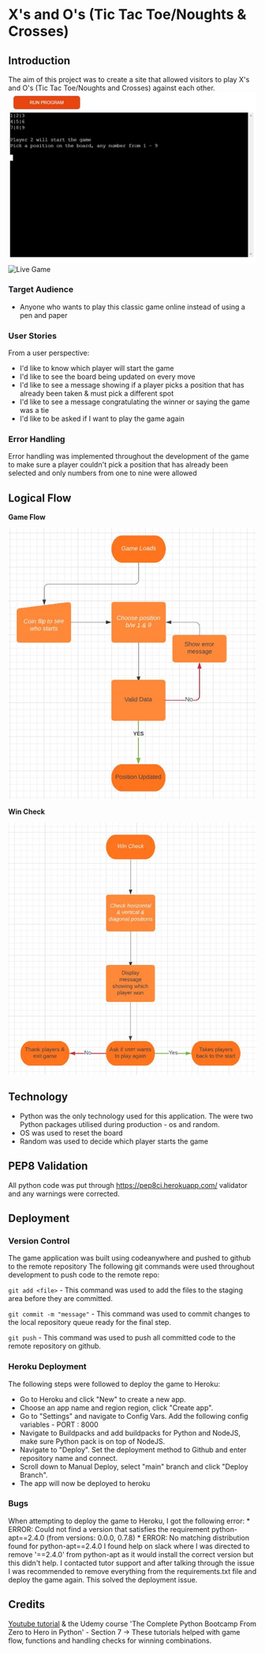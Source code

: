 # X's and O's (Tic Tac Toe/Noughts & Crosses)
## Introduction
The aim of this project was to create a site that allowed visitors to play X's and O's (Tic Tac Toe/Noughts and Crosses) against each other.
![X's and O's](docs/x-o.JPG)
![Live Game](https://xs-and-os.herokuapp.com/)
### Target Audience
* Anyone who wants to play this classic game online instead of using a pen and paper
### User Stories
From a user perspective:
  * I'd like to know which player will start the game
  * I'd like to see the board being updated on every move
  * I'd like to see a message showing if a player picks a position that has already been taken & must pick a different spot
  * I'd like to see a message congratulating the winner or saying the game was a tie
  * I'd like to be asked if I want to play the game again

### Error Handling
Error handling was implemented throughout the development of the game to make sure a player couldn't pick a position that has already been selected and only numbers from one to nine were allowed

## Logical Flow
**Game Flow**

![Game Flow](docs/game_flow.JPG)

**Win Check**

![Win Check](docs/win_check.JPG)

## Technology
* Python was the only technology used for this application. The were two Python packages utilised during production - os and random.
* OS was used to reset the board 
* Random was used to decide which player starts the game

## PEP8 Validation
All python code was put through https://pep8ci.herokuapp.com/ validator and any warnings were corrected.

## Deployment

### Version Control
The game application was built using codeanywhere and pushed to github to the remote repository
The following git commands were used throughout development to push code to the remote repo:

```git add <file>``` - This command was used to add the files to the staging area before they are committed.

```git commit -m "message"``` - This command was used to commit changes to the local repository queue ready for the final step.

```git push``` - This command was used to push all committed code to the remote repository on github.

### Heroku Deployment

The following steps were followed to deploy the game to Heroku:

* Go to Heroku and click "New" to create a new app.
* Choose an app name and region region, click "Create app".
* Go to "Settings" and navigate to Config Vars. Add the following config variables - PORT : 8000
* Navigate to Buildpacks and add buildpacks for Python and NodeJS, make sure Python pack is on top of NodeJS.
* Navigate to "Deploy". Set the deployment method to Github and enter repository name and connect.
* Scroll down to Manual Deploy, select "main" branch and click "Deploy Branch".
* The app will now be deployed to heroku

### Bugs
When attempting to deploy the game to Heroku, I got the following error:
    * ERROR: Could not find a version that satisfies the requirement python-apt==2.4.0 (from versions: 0.0.0, 0.7.8)
    * ERROR: No matching distribution found for python-apt==2.4.0
I found help on slack where I was directed to remove '==2.4.0' from python-apt as it would install the correct version but this didn't help. I contacted tutor support and after talking through the issue I was recommended to remove everything from the requirements.txt file and deploy the game again. This solved the deployment issue.

## Credits
[Youtube tutorial](https://www.youtube.com/watch?v=Q6CCdCBVypg&ab_channel=CDcodes) & the Udemy course 'The Complete Python Bootcamp From Zero to Hero in Python' - Section 7 -> These tutorials helped with game flow, functions and handling checks for winning combinations.
